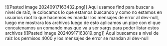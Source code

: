 ![[Pasted image 20240917163432.png]]
Aqui usamos find para buscar a nivel de raíz, le colocamos lo que estamos buscando y como no estamos en usuarios root lo que hacemos es mandar los mensajes de error al dev-null, luego me mostrara los archivos
luego de esto aplicamos un pipe con el que concatenamos un comando mas que va a ser xargs para poder listar estos archivos 
![[Pasted image 20240917163819.png]]
Aqui buscamos a nivel de raiz los permisos 4000  y los mensajes de error se mandan al dev-null
